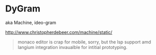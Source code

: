 # DyGram 

aka Machine, ideo-gram

http://www.christopherdebeer.com/machine/static/

> monaco editor is crap for mobile, sorry, but the lsp support amd langium integration invaualble for intitial prototyping.
